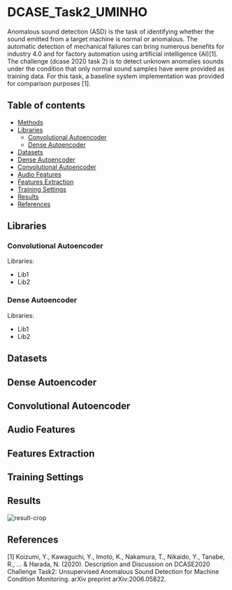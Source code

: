 # DCASE_Task2_UMINHO

Anomalous sound detection (ASD) is the task of identifying whether the sound emitted from a target machine is normal or anomalous. The automatic detection of mechanical failures can bring numerous benefits for industry 4.0 and for factory automation using artificial intelligence (AI)[1]. 
The challenge (dcase 2020 task 2) is to detect unknown anomalies sounds under the condition that only normal sound samples have were provided as training data. For this task, a baseline system implementation was provided for comparison purposes [1].  

## Table of contents
- [Methods](#methods)
- [Libraries](#libraries)
    - [Convolutional Autoencoder](#convolutional-autoencoder-lib)
    - [Dense Autoencoder](#dense-autoencoder-lib) 
- [Datasets](#datasets)
- [Dense Autoencoder](#dense-autoencoder)
- [Convolutional Autoencoder](#convolutional-autoencoder)
- [Audio Features](#audio-features)
- [Features Extraction](#features-extraction)
- [Training Settings](#training-settings)
- [Results](#results)
- [References](#references)


## Libraries
### Convolutional Autoencoder
Libraries:
- Lib1
- Lib2
### Dense Autoencoder
Libraries:
- Lib1
- Lib2

## Datasets

## Dense Autoencoder

## Convolutional Autoencoder

## Audio Features

## Features Extraction

## Training Settings

## Results
![result-crop](https://user-images.githubusercontent.com/23443227/84788627-3c2b5380-afe7-11ea-8a7f-a69a950ce9fa.png)

## References

[1] Koizumi, Y., Kawaguchi, Y., Imoto, K., Nakamura, T., Nikaido, Y., Tanabe, R., ... & Harada, N. (2020). Description and Discussion on DCASE2020 Challenge Task2: Unsupervised Anomalous Sound Detection for Machine Condition Monitoring. arXiv preprint arXiv:2006.05822.
